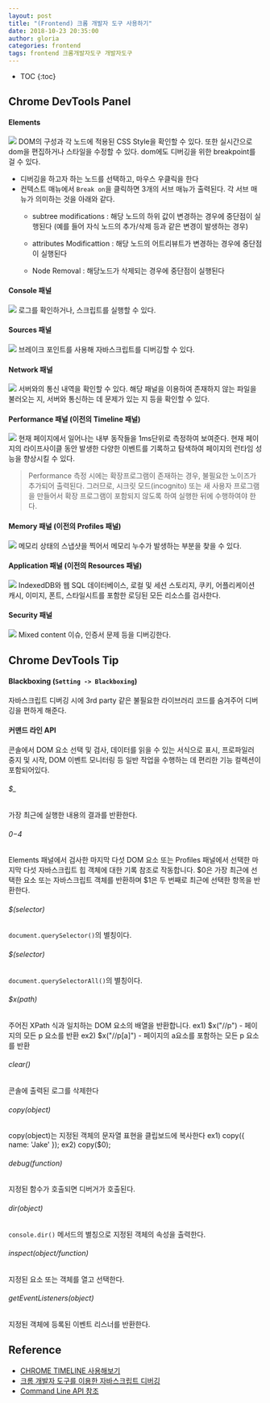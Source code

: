 ```yaml
---
layout: post
title: "(Frontend) 크롬 개발자 도구 사용하기"
date: 2018-10-23 20:35:00
author: gloria
categories: frontend
tags: frontend 크롬개발자도구 개발자도구
---
```


* TOC
{:toc}

## Chrome DevTools Panel
#### Elements
![](https://developers.google.com/web/tools/chrome-devtools/images/panels/elements.png)
DOM의 구성과 각 노드에 적용된 CSS Style을 확인할 수 있다. 또한 실시간으로 dom을 편집하거나 스타일을 수정할 수 있다.
dom에도 디버깅을 위한 breakpoint를 걸 수 있다. 
- 디버깅을 하고자 하는 노드를 선택하고, 마우스 우클릭을 한다
- 컨텍스트 매뉴에서 `Break on`을 클릭하면 3개의 서브 매뉴가 출력된다. 각 서브 매뉴가 의미하는 것을 아래와 같다.
  - subtree modifications 
    : 해당 노드의 하위 값이 변경하는 경우에  중단점이 실행된다 (예를 들어 자식 노드의 추가/삭제 등과 같은 변경이 발생하는 경우)

  - attributes Modificattion 
    : 해당 노드의 어트리뷰트가 변경하는 경우에 중단점이 실행된다 

  - Node Removal 
    : 해당노드가 삭제되는 경우에 중단점이 실행된다 


#### Console 패널
![](https://developers.google.com/web/tools/chrome-devtools/images/panels/console.png)
로그를 확인하거나, 스크립트를 실행할 수 있다.

#### Sources 패널
![](https://developers.google.com/web/tools/chrome-devtools/images/panels/sources.png)
브레이크 포인트를 사용해 자바스크립트를 디버깅할 수 있다.

#### Network 패널
![](https://developers.google.com/web/tools/chrome-devtools/images/panels/network.png)
서버와의 통신 내역을 확인할 수 있다.
해당 패널을 이용하여 존재하지 않는 파일을 불러오는 지, 서버와 통신하는 데 문제가 있는 지 등을 확인할 수 있다.

#### Performance 패널 (이전의 Timeline 패널)
![](https://developers.google.com/web/tools/chrome-devtools/images/panels/performance.png)
현재 페이지에서 일어나는 내부 동작들을 1ms단위로 측정하여 보여준다.
현재 페이지의 라이프사이클 동안 발생한 다양한 이벤트를 기록하고 탐색하여 페이지의 런타임 성능을 향상시킬 수 있다.
> Performance 측정 시에는 확장프로그램이 존재하는 경우, 불필요한 노이즈가 추가되어 출력된다.
> 그러므로, 시크릿 모드(incognito) 또는 새 사용자 프로그램을 만들어서 확장 프로그램이 포함되지 않도록 하여 실행한 뒤에 수행하여야 한다.

#### Memory 패널 (이전의 Profiles 패널)
![](https://developers.google.com/web/tools/chrome-devtools/images/panels/memory.png)
메모리 상태의 스냅샷을 찍어서 메모리 누수가 발생하는 부분을 찾을 수 있다.

#### Application 패널 (이전의 Resources 패널)
![](https://developers.google.com/web/tools/chrome-devtools/images/panels/application.png)
IndexedDB와 웹 SQL 데이터베이스, 로컬 및 세션 스토리지, 쿠키, 어플리케이션 캐시, 이미지, 폰트, 스타일시트를 포함한 로딩된 모든 리소스를 검사한다.

#### Security 패널
![](https://developers.google.com/web/tools/chrome-devtools/images/panels/security.png)
Mixed content 이슈, 인증서 문제 등을 디버깅한다.


## Chrome DevTools Tip
#### Blackboxing (`Setting -> Blackboxing`)
자바스크립트 디버깅 시에 3rd party 같은 불필요한 라이브러리 코드를 숨겨주어 디버깅을 편하게 해준다.

#### 커맨드 라인 API
콘솔에서 DOM 요소 선택 및 검사, 데이터를 읽을 수 있는 서식으로 표시, 프로파일러 중지 및 시작, DOM 이벤트 모니터링 등 일반 작업을 수행하는 데 편리한 기능 컬렉션이 포함되어있다.

###### $_
가장 최근에 실행한 내용의 결과를 반환한다.

###### $0-$4
Elements 패널에서 검사한 마지막 다섯 DOM 요소 또는 Profiles 패널에서 선택한 마지막 다섯 자바스크립트 힙 객체에 대한 기록 참조로 작동합니다. 
$0은 가장 최근에 선택한 요소 또는 자바스크립트 객체를 반환하며 $1은 두 번째로 최근에 선택한 항목을 반환한다.

###### $(selector)
`document.querySelector()`의 별칭이다.

###### $(selector)
`document.querySelectorAll()`의 별칭이다.

###### $x(path)
주어진 XPath 식과 일치하는 DOM 요소의 배열을 반환합니다.
ex1)  $x("//p")  - 페이지의 모든 p 요소를 반환
ex2) $x("//p[a]")  - 페이지의 a요소를 포함하는 모든 p 요소를 반환

###### clear()
콘솔에 출력된 로그를 삭제한다

###### copy(object)
copy(object)는 지정된 객체의 문자열 표현을 클립보드에 복사한다
ex1) copy({ name: 'Jake' });
ex2) copy($0);

###### debug(function)
지정된 함수가 호출되면 디버거가 호출된다.

###### dir(object)
`console.dir()` 메서드의 별칭으로 지정된 객체의 속성을 출력한다.

###### inspect(object/function)
지정된 요소 또는 객체를 열고 선택한다.

###### getEventListeners(object)
지정된 객체에 등록된 이벤트 리스너를 반환한다.



## Reference
- [CHROME TIMELINE 사용해보기](http://graykick.tistory.com/3)
- [크롬 개발자 도구를 이용한 자바스크립트 디버깅](https://subicura.com/2018/02/14/javascript-debugging.html)
- [Command Line API 참조](https://developers.google.com/web/tools/chrome-devtools/console/command-line-reference?hl=ko)